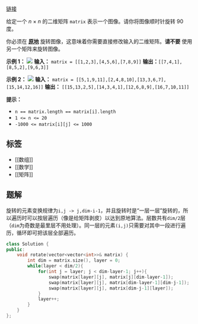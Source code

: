 [链接]([https://leetcode-cn.com/problems/rotate-image/](https://leetcode-cn.com/problems/rotate-image/))

给定一个 _n_ × _n_ 的二维矩阵 `matrix` 表示一个图像。请你将图像顺时针旋转 90 度。

你必须在 **[原地](https://baike.baidu.com/item/%E5%8E%9F%E5%9C%B0%E7%AE%97%E6%B3%95)** 旋转图像，这意味着你需要直接修改输入的二维矩阵。**请不要** 使用另一个矩阵来旋转图像。

**示例 1：**
![](https://assets.leetcode.com/uploads/2020/08/28/mat1.jpg)
**输入：** `matrix = [[1,2,3],[4,5,6],[7,8,9]]`
**输出：**`[[7,4,1],[8,5,2],[9,6,3]]`

**示例 2：**
![](https://assets.leetcode.com/uploads/2020/08/28/mat2.jpg)
**输入：** `matrix = [[5,1,9,11],[2,4,8,10],[13,3,6,7],[15,14,12,16]]`
**输出：** `[[15,13,2,5],[14,3,4,1],[12,6,8,9],[16,7,10,11]]`

**提示：**
- `n == matrix.length == matrix[i].length`
- `1 <= n <= 20`
- `-1000 <= matrix[i][j] <= 1000`

## 标签

- [[数组]]
- [[数学]]
- [[矩阵]]

## 题解

旋转的元素变换规律为`i,j -> j,dim-i-1`，并且旋转时是“一层一层”旋转的，所以遍历时可以按层遍历（像是给矩阵剥皮）以达到原地算法。层数共有`dim/2`层（`dim`为奇数是最里层不用处理）。同一层的元素`(i,j)`只需要对其中一段进行遍历，循环即可把该层全部遍历。

```cpp
class Solution {
public:
    void rotate(vector<vector<int>>& matrix) {
        int dim = matrix.size(), layer = 0;
        while(layer < dim/2){
            for(int j = layer; j < dim-layer-1; j++){
                swap(matrix[layer][j], matrix[j][dim-layer-1]);
                swap(matrix[layer][j], matrix[dim-layer-1][dim-j-1]);
                swap(matrix[layer][j], matrix[dim-j-1][layer]);
            }
            layer++;
        }
    }
};
```